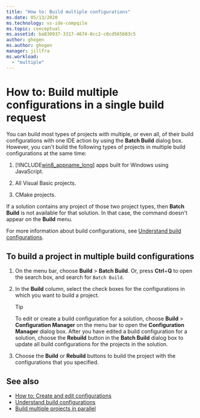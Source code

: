 ```yaml
---
title: "How to: Build multiple configurations"
ms.date: 05/13/2020
ms.technology: vs-ide-compqile
ms.topic: conceptual
ms.assetid: ba830937-3317-4674-8cc2-c0cd565603c5
author: ghogen
ms.author: ghogen
manager: jillfra
ms.workload:
  - "multiple"
---
```

# How to: Build multiple configurations in a single build request

You can build most types of projects with multiple, or even all, of their build configurations with one IDE action by using the **Batch Build** dialog box. However, you can't build the following types of projects in multiple build configurations at the same time:

1. [!INCLUDE[win8_appname_long](../debugger/includes/win8_appname_long_md.md)] apps built for Windows using JavaScript.

2. All Visual Basic projects.

3. CMake projects.

If a solution contains any project of those two project types, then **Batch Build** is not available for that solution. In that case, the command doesn't appear on the **Build** menu.

   For more information about build configurations, see [Understand build configurations](../ide/understanding-build-configurations.md).

## To build a project in multiple build configurations

1. On the menu bar, choose **Build** > **Batch Build**. Or, press **Ctrl**+**Q** to open the search box, and search for `Batch Build`.

2. In the **Build** column, select the check boxes for the configurations in which you want to build a project.

    > [!TIP]
    > To edit or create a build configuration for a solution, choose **Build** > **Configuration Manager** on the menu bar to open the **Configuration Manager** dialog box. After you have edited a build configuration for a solution, choose the **Rebuild** button in the **Batch Build** dialog box to update all build configurations for the projects in the solution.

3. Choose the **Build** or **Rebuild** buttons to build the project with the configurations that you specified.

## See also

- [How to: Create and edit configurations](../ide/how-to-create-and-edit-configurations.md)
- [Understand build configurations](../ide/understanding-build-configurations.md)
- [Build multiple projects in parallel](../msbuild/building-multiple-projects-in-parallel-with-msbuild.md)